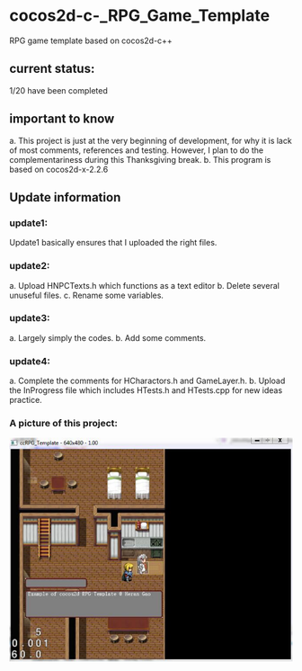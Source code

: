# cocos2d-c-_RPG_Game_Template
RPG game template based on cocos2d-c++

## current status:
1/20 have been completed

## important to know
a. 
  This project is just at the very beginning of development, for why it is lack of most comments, references and testing.
  However, I plan to do the complementariness during this Thanksgiving break.
b.
  This program is based on cocos2d-x-2.2.6
  
## Update information
### update1: 
   Update1 basically ensures that I uploaded the right files.
       
### update2:
   a. Upload HNPCTexts.h which functions as a text editor
   b. Delete several unuseful files.
   c. Rename some variables.
### update3:
   a. Largely simply the codes.
   b. Add some comments. 
### update4:
   a. Complete the comments for HCharactors.h and GameLayer.h.
   b. Upload the InProgress file which includes HTests.h and HTests.cpp for new ideas practice.
   
        
### A picture of this project:
![Alt text](exampleCC.jpg?raw=true "Optional Title")

